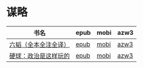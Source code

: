 # 谋略

| 书名 | epub | mobi | azw3 |
| --- | --- | --- | --- |
| [六韬（全本全注全译）](http://ct.dalanmei.com/f/31084289-572116083-23f6a4) | [epub](http://ct.dalanmei.com/f/31084289-572116083-23f6a4) | [mobi](http://ct.dalanmei.com/f/31084289-571679477-17eef6) | [azw3](http://ct.dalanmei.com/f/31084289-572156397-2e81d7) |
| [硬球：政治是这样玩的](http://ct.dalanmei.com/f/31084289-571787222-57d76a) | [epub](http://ct.dalanmei.com/f/31084289-571787222-57d76a) | [mobi](http://ct.dalanmei.com/f/31084289-571453565-5f4d8b) | [azw3](http://ct.dalanmei.com/f/31084289-571886736-bbfd87) |
